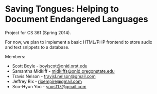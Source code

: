 Saving Tongues: Helping to Document Endangered Languages
========================================================
Project for CS 361 (Spring 2014).

For now, we plan to implement a basic HTML/PHP frontend to store audio and text
snippets to a database.

Members:
  * Scott Boyle - boylscot@onid.orst.edu
  * Samantha Midkiff - midkiffs@onid.oregonstate.edu
  * Travis Nelson - travisLnelson@gmail.com
  * Jeffrey Rix - rixempire@gmail.com
  * Soo-Hyun Yoo - yoos117@gmail.com

